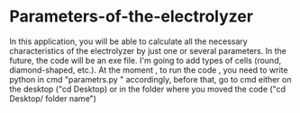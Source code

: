 # Parameters-of-the-electrolyzer
In this application, you will be able to calculate all the necessary characteristics of the electrolyzer by just one or several parameters.
In the future, the code will be an exe file. 
I'm going to add types of cells (round, diamond-shaped, etc.).
At the moment , to run the code , you need to write python in cmd "parametrs.py " accordingly, 
before that, go to cmd either on the desktop ("cd Desktop) or in the folder where you moved the code ("cd Desktop/ folder name")
